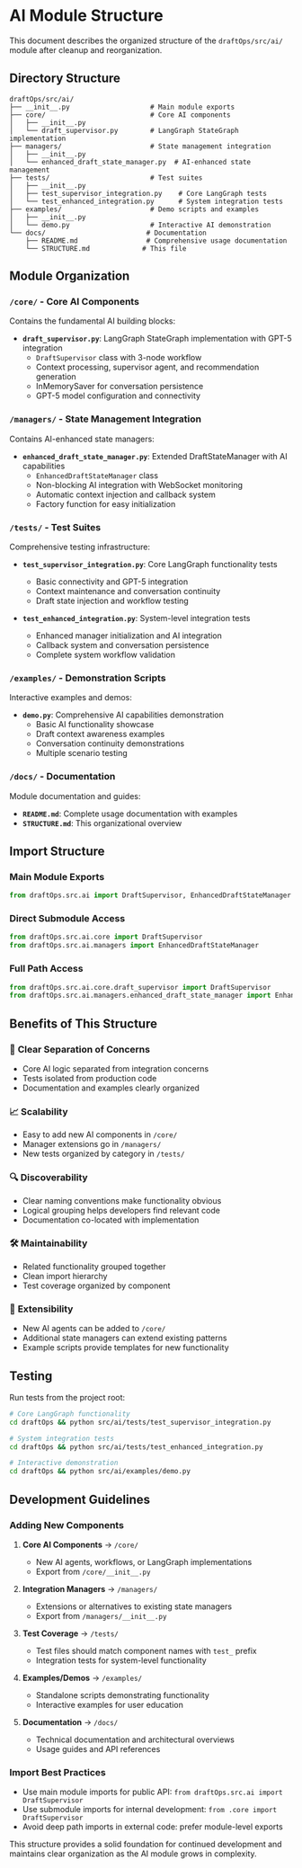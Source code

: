 # AI Module Structure

This document describes the organized structure of the `draftOps/src/ai/` module after cleanup and reorganization.

## Directory Structure

```
draftOps/src/ai/
├── __init__.py                    # Main module exports
├── core/                          # Core AI components
│   ├── __init__.py
│   └── draft_supervisor.py        # LangGraph StateGraph implementation
├── managers/                      # State management integration
│   ├── __init__.py
│   └── enhanced_draft_state_manager.py  # AI-enhanced state management
├── tests/                         # Test suites
│   ├── __init__.py
│   ├── test_supervisor_integration.py    # Core LangGraph tests
│   └── test_enhanced_integration.py      # System integration tests
├── examples/                      # Demo scripts and examples
│   ├── __init__.py
│   └── demo.py                    # Interactive AI demonstration
└── docs/                         # Documentation
    ├── README.md                 # Comprehensive usage documentation
    └── STRUCTURE.md             # This file
```

## Module Organization

### `/core/` - Core AI Components
Contains the fundamental AI building blocks:

- **`draft_supervisor.py`**: LangGraph StateGraph implementation with GPT-5 integration
  - `DraftSupervisor` class with 3-node workflow
  - Context processing, supervisor agent, and recommendation generation
  - InMemorySaver for conversation persistence
  - GPT-5 model configuration and connectivity

### `/managers/` - State Management Integration
Contains AI-enhanced state managers:

- **`enhanced_draft_state_manager.py`**: Extended DraftStateManager with AI capabilities
  - `EnhancedDraftStateManager` class
  - Non-blocking AI integration with WebSocket monitoring
  - Automatic context injection and callback system
  - Factory function for easy initialization

### `/tests/` - Test Suites
Comprehensive testing infrastructure:

- **`test_supervisor_integration.py`**: Core LangGraph functionality tests
  - Basic connectivity and GPT-5 integration
  - Context maintenance and conversation continuity
  - Draft state injection and workflow testing
  
- **`test_enhanced_integration.py`**: System-level integration tests
  - Enhanced manager initialization and AI integration
  - Callback system and conversation persistence
  - Complete system workflow validation

### `/examples/` - Demonstration Scripts
Interactive examples and demos:

- **`demo.py`**: Comprehensive AI capabilities demonstration
  - Basic AI functionality showcase
  - Draft context awareness examples
  - Conversation continuity demonstrations
  - Multiple scenario testing

### `/docs/` - Documentation
Module documentation and guides:

- **`README.md`**: Complete usage documentation with examples
- **`STRUCTURE.md`**: This organizational overview

## Import Structure

### Main Module Exports
```python
from draftOps.src.ai import DraftSupervisor, EnhancedDraftStateManager
```

### Direct Submodule Access
```python
from draftOps.src.ai.core import DraftSupervisor
from draftOps.src.ai.managers import EnhancedDraftStateManager
```

### Full Path Access
```python
from draftOps.src.ai.core.draft_supervisor import DraftSupervisor
from draftOps.src.ai.managers.enhanced_draft_state_manager import EnhancedDraftStateManager
```

## Benefits of This Structure

### 🎯 **Clear Separation of Concerns**
- Core AI logic separated from integration concerns
- Tests isolated from production code
- Documentation and examples clearly organized

### 📈 **Scalability**
- Easy to add new AI components in `/core/`
- Manager extensions go in `/managers/`
- New tests organized by category in `/tests/`

### 🔍 **Discoverability** 
- Clear naming conventions make functionality obvious
- Logical grouping helps developers find relevant code
- Documentation co-located with implementation

### 🛠 **Maintainability**
- Related functionality grouped together
- Clean import hierarchy
- Test coverage organized by component

### 🔌 **Extensibility**
- New AI agents can be added to `/core/`
- Additional state managers can extend existing patterns
- Example scripts provide templates for new functionality

## Testing

Run tests from the project root:

```bash
# Core LangGraph functionality
cd draftOps && python src/ai/tests/test_supervisor_integration.py

# System integration tests  
cd draftOps && python src/ai/tests/test_enhanced_integration.py

# Interactive demonstration
cd draftOps && python src/ai/examples/demo.py
```

## Development Guidelines

### Adding New Components

1. **Core AI Components** → `/core/`
   - New AI agents, workflows, or LangGraph implementations
   - Export from `/core/__init__.py`

2. **Integration Managers** → `/managers/` 
   - Extensions or alternatives to existing state managers
   - Export from `/managers/__init__.py`

3. **Test Coverage** → `/tests/`
   - Test files should match component names with `test_` prefix
   - Integration tests for system-level functionality

4. **Examples/Demos** → `/examples/`
   - Standalone scripts demonstrating functionality
   - Interactive examples for user education

5. **Documentation** → `/docs/`
   - Technical documentation and architectural overviews
   - Usage guides and API references

### Import Best Practices

- Use main module imports for public API: `from draftOps.src.ai import DraftSupervisor`
- Use submodule imports for internal development: `from .core import DraftSupervisor`
- Avoid deep path imports in external code: prefer module-level exports

This structure provides a solid foundation for continued development and maintains clear organization as the AI module grows in complexity.